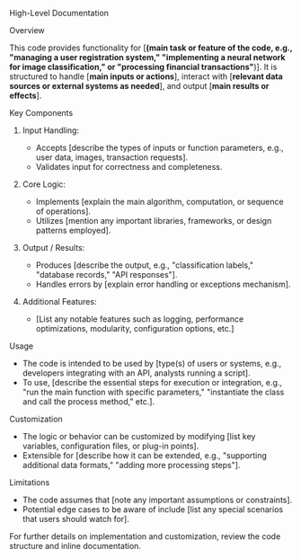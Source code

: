 High-Level Documentation

Overview

This code provides functionality for [**(main task or feature of the code, e.g., "managing a user registration system," "implementing a neural network for image classification," or "processing financial transactions"**)]. It is structured to handle [**main inputs or actions**], interact with [**relevant data sources or external systems as needed**], and output [**main results or effects**].

Key Components

1. Input Handling:
   - Accepts [describe the types of inputs or function parameters, e.g., user data, images, transaction requests].
   - Validates input for correctness and completeness.

2. Core Logic:
   - Implements [explain the main algorithm, computation, or sequence of operations].
   - Utilizes [mention any important libraries, frameworks, or design patterns employed].

3. Output / Results:
   - Produces [describe the output, e.g., "classification labels," "database records," "API responses"].
   - Handles errors by [explain error handling or exceptions mechanism].

4. Additional Features:
   - [List any notable features such as logging, performance optimizations, modularity, configuration options, etc.]

Usage

- The code is intended to be used by [type(s) of users or systems, e.g., developers integrating with an API, analysts running a script].
- To use, [describe the essential steps for execution or integration, e.g., "run the main function with specific parameters," "instantiate the class and call the process method," etc.].

Customization

- The logic or behavior can be customized by modifying [list key variables, configuration files, or plug-in points].
- Extensible for [describe how it can be extended, e.g., "supporting additional data formats," "adding more processing steps"].

Limitations

- The code assumes that [note any important assumptions or constraints].
- Potential edge cases to be aware of include [list any special scenarios that users should watch for].

For further details on implementation and customization, review the code structure and inline documentation.